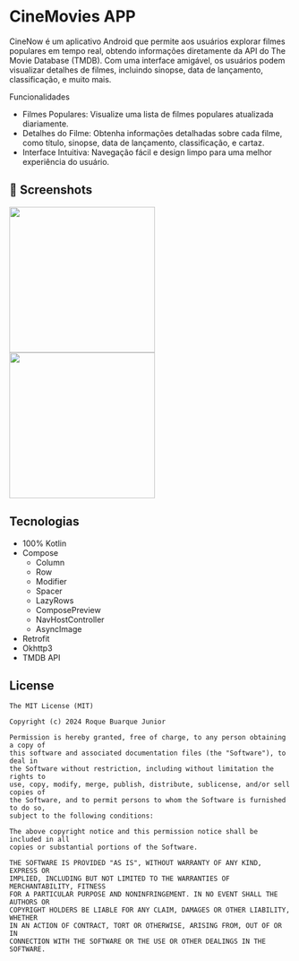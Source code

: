 # CineMovies APP
CineNow é um aplicativo Android que permite aos usuários explorar filmes populares em tempo real, obtendo informações diretamente da API do The Movie Database (TMDB). Com uma interface amigável, os usuários podem visualizar detalhes de filmes, incluindo sinopse, data de lançamento, classificação, e muito mais.

Funcionalidades
- Filmes Populares: Visualize uma lista de filmes populares atualizada diariamente.
- Detalhes do Filme: Obtenha informações detalhadas sobre cada filme, como título, sinopse, data de lançamento, classificação, e cartaz.
- Interface Intuitiva: Navegação fácil e design limpo para uma melhor experiência do usuário.

## :camera_flash: Screenshots
<!-- You can add more screenshots here if you like -->
<img src="https://github.com/ComunidadeDevSpace/CineNow/assets/11612508/9690f66d-fb65-4cd7-82db-954473cb6c2d" width=260/> <img src="https://github.com/ComunidadeDevSpace/CineNow/assets/11612508/f8006a40-8855-4d6f-b9b9-a44a8c991fe1" width=260/>


## Tecnologias
- 100% Kotlin
- Compose
  - Column
  - Row
  - Modifier
  - Spacer
  - LazyRows
  - ComposePreview
  - NavHostController
  - AsyncImage
- Retrofit
- Okhttp3
- TMDB API

## License
```
The MIT License (MIT)

Copyright (c) 2024 Roque Buarque Junior

Permission is hereby granted, free of charge, to any person obtaining a copy of
this software and associated documentation files (the "Software"), to deal in
the Software without restriction, including without limitation the rights to
use, copy, modify, merge, publish, distribute, sublicense, and/or sell copies of
the Software, and to permit persons to whom the Software is furnished to do so,
subject to the following conditions:

The above copyright notice and this permission notice shall be included in all
copies or substantial portions of the Software.

THE SOFTWARE IS PROVIDED "AS IS", WITHOUT WARRANTY OF ANY KIND, EXPRESS OR
IMPLIED, INCLUDING BUT NOT LIMITED TO THE WARRANTIES OF MERCHANTABILITY, FITNESS
FOR A PARTICULAR PURPOSE AND NONINFRINGEMENT. IN NO EVENT SHALL THE AUTHORS OR
COPYRIGHT HOLDERS BE LIABLE FOR ANY CLAIM, DAMAGES OR OTHER LIABILITY, WHETHER
IN AN ACTION OF CONTRACT, TORT OR OTHERWISE, ARISING FROM, OUT OF OR IN
CONNECTION WITH THE SOFTWARE OR THE USE OR OTHER DEALINGS IN THE SOFTWARE.
```
